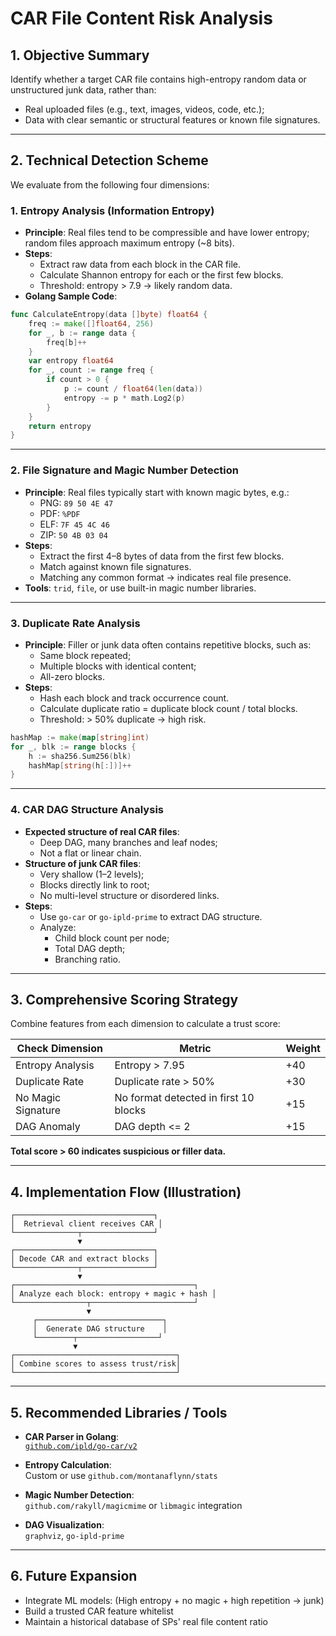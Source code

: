 

# CAR File Content Risk Analysis

## 1. Objective Summary

Identify whether a target CAR file contains high-entropy random data or unstructured junk data, rather than:

- Real uploaded files (e.g., text, images, videos, code, etc.);
- Data with clear semantic or structural features or known file signatures.

---

## 2. Technical Detection Scheme

We evaluate from the following four dimensions:

### 1. Entropy Analysis (Information Entropy)

- **Principle**: Real files tend to be compressible and have lower entropy; random files approach maximum entropy (~8 bits).
- **Steps**:
  - Extract raw data from each block in the CAR file.
  - Calculate Shannon entropy for each or the first few blocks.
  - Threshold: entropy > 7.9 → likely random data.
- **Golang Sample Code**:

```go
func CalculateEntropy(data []byte) float64 {
    freq := make([]float64, 256)
    for _, b := range data {
        freq[b]++
    }
    var entropy float64
    for _, count := range freq {
        if count > 0 {
            p := count / float64(len(data))
            entropy -= p * math.Log2(p)
        }
    }
    return entropy
}
```

---

### 2. File Signature and Magic Number Detection

- **Principle**: Real files typically start with known magic bytes, e.g.:
  - PNG: `89 50 4E 47`
  - PDF: `%PDF`
  - ELF: `7F 45 4C 46`
  - ZIP: `50 4B 03 04`
- **Steps**:
  - Extract the first 4–8 bytes of data from the first few blocks.
  - Match against known file signatures.
  - Matching any common format → indicates real file presence.
- **Tools**: `trid`, `file`, or use built-in magic number libraries.

---

### 3. Duplicate Rate Analysis

- **Principle**: Filler or junk data often contains repetitive blocks, such as:
  - Same block repeated;
  - Multiple blocks with identical content;
  - All-zero blocks.
- **Steps**:
  - Hash each block and track occurrence count.
  - Calculate duplicate ratio = duplicate block count / total blocks.
  - Threshold: > 50% duplicate → high risk.

```go
hashMap := make(map[string]int)
for _, blk := range blocks {
    h := sha256.Sum256(blk)
    hashMap[string(h[:])]++
}
```

---

### 4. CAR DAG Structure Analysis

- **Expected structure of real CAR files**:
  - Deep DAG, many branches and leaf nodes;
  - Not a flat or linear chain.
- **Structure of junk CAR files**:
  - Very shallow (1–2 levels);
  - Blocks directly link to root;
  - No multi-level structure or disordered links.
- **Steps**:
  - Use `go-car` or `go-ipld-prime` to extract DAG structure.
  - Analyze:
    - Child block count per node;
    - Total DAG depth;
    - Branching ratio.

---

## 3. Comprehensive Scoring Strategy

Combine features from each dimension to calculate a trust score:

| Check Dimension     | Metric                            | Weight |
|---------------------|------------------------------------|--------|
| Entropy Analysis     | Entropy > 7.95                     | +40    |
| Duplicate Rate       | Duplicate rate > 50%              | +30    |
| No Magic Signature   | No format detected in first 10 blocks | +15 |
| DAG Anomaly          | DAG depth <= 2                    | +15    |

**Total score > 60 indicates suspicious or filler data.**

---

## 4. Implementation Flow (Illustration)

```
┌───────────────────────────────┐
│  Retrieval client receives CAR │
└──────────────┬────────────────┘
               ▼
┌───────────────────────────────┐
│ Decode CAR and extract blocks │
└──────────────┬────────────────┘
               ▼
┌────────────────────────────────────────┐
│ Analyze each block: entropy + magic + hash │
└────────────────┬───────────────────────┘
                 ▼
     ┌────────────────────────────┐
     │  Generate DAG structure    │
     └────────┬──────────────────┘
              ▼
┌────────────────────────────────────┐
│ Combine scores to assess trust/risk│
└────────────────────────────────────┘
```

---

## 5. Recommended Libraries / Tools

- **CAR Parser in Golang**:  
  [`github.com/ipld/go-car/v2`](https://github.com/ipld/go-car)

- **Entropy Calculation**:  
  Custom or use `github.com/montanaflynn/stats`

- **Magic Number Detection**:  
  `github.com/rakyll/magicmime` or `libmagic` integration

- **DAG Visualization**:  
  `graphviz`, `go-ipld-prime`

---

## 6. Future Expansion

- Integrate ML models: (High entropy + no magic + high repetition → junk)
- Build a trusted CAR feature whitelist
- Maintain a historical database of SPs' real file content ratio
